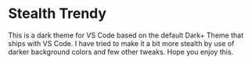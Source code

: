 # Stealth Trendy

This is a dark theme for VS Code based on the default Dark+ Theme that ships with VS Code. I have tried to make it a bit more stealth by use of darker background colors and few other tweaks. Hope you enjoy this.